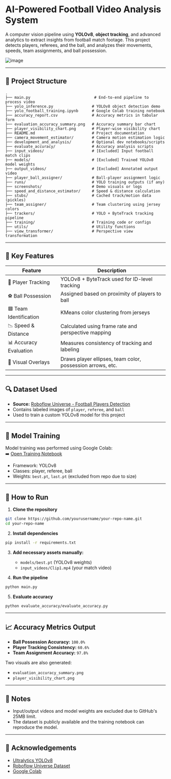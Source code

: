 # AI-Powered Football Video Analysis System

A computer vision pipeline using **YOLOv8**, **object tracking**, and advanced analytics to extract insights from football match footage. This project detects players, referees, and the ball, and analyzes their movements, speeds, team assignments, and ball possession.

![image](https://github.com/user-attachments/assets/044e2489-c86d-4176-a00a-73b24cd60b8d)


---

## 📁 Project Structure

```
.
├── main.py                            # End-to-end pipeline to process video
├── yolo_inference.py                 # YOLOv8 object detection demo
├── yolo_football_training.ipynb      # Google Colab training notebook
├── accuracy_report.csv               # Accuracy metrics in tabular form
├── evaluation_accuracy_summary.png   # Accuracy summary bar chart
├── player_visibility_chart.png       # Player-wise visibility chart
├── README.md                         # Project documentation
├── camera_movement_estimator/        # Camera motion estimation logic
├── development_and_analysis/         # Optional dev notebooks/scripts
├── evaluate_accuracy/                # Accuracy analysis scripts
├── input_videos/                     # [Excluded] Input football match clips
├── models/                           # [Excluded] Trained YOLOv8 model weights
├── output_videos/                    # [Excluded] Annotated output video
├── player_ball_assigner/             # Ball-player assignment logic
├── runs/                             # YOLO training outputs (if any)
├── screenshots/                      # Demo visuals or logs
├── speed_and_distance_estimator/     # Speed & distance calculation
├── stubs/                            # Cached track/motion data (pickles)
├── team_assigner/                    # Team clustering using jersey colors
├── trackers/                         # YOLO + ByteTrack tracking pipeline
├── training/                         # Training code or configs
├── utils/                            # Utility functions
├── view_transformer/                 # Perspective view transformation
```

---

## 🧠 Key Features

| Feature               | Description |
|-----------------------|-------------|
| 🎯 Player Tracking     | YOLOv8 + ByteTrack used for ID-level tracking |
| ⚽ Ball Possession     | Assigned based on proximity of players to ball |
| 🟦 Team Identification | KMeans color clustering from jerseys |
| 📉 Speed & Distance    | Calculated using frame rate and perspective mapping |
| 📊 Accuracy Evaluation | Measures consistency of tracking and labeling |
| 🎥 Visual Overlays     | Draws player ellipses, team color, possession arrows, etc. |

---

## 🔍 Dataset Used

- **Source:** [Roboflow Universe - Football Players Detection](https://universe.roboflow.com/roboflow-jvuqo/football-players-detection-3zvbc/dataset/1)
- Contains labeled images of `player`, `referee`, and `ball`
- Used to train a custom YOLOv8 model for this project

---

## 🧪 Model Training

Model training was performed using Google Colab:  
➡️ [Open Training Notebook](https://colab.research.google.com/drive/1lTmvPfDC65MEhIXXx2zfsZkPe20_jD8G?usp=sharing)

- Framework: YOLOv8
- Classes: player, referee, ball
- Weights: `best.pt`, `last.pt` (excluded from repo due to size)

---

## 🚀 How to Run

1. **Clone the repository**
```bash
git clone https://github.com/yourusername/your-repo-name.git
cd your-repo-name
```

2. **Install dependencies**
```bash
pip install -r requirements.txt
```

3. **Add necessary assets manually:**
   - `models/best.pt` (YOLOv8 weights)
   - `input_videos/Clip1.mp4` (your match video)

4. **Run the pipeline**
```bash
python main.py
```

5. **Evaluate accuracy**
```bash
python evaluate_accuracy/evaluate_accuracy.py
```

---

## 📈 Accuracy Metrics Output

- **Ball Possession Accuracy:** `100.0%`
- **Player Tracking Consistency:** `60.6%`
- **Team Assignment Accuracy:** `97.8%`

Two visuals are also generated:
- `evaluation_accuracy_summary.png`
- `player_visibility_chart.png`

---

## 📌 Notes

- Input/output videos and model weights are excluded due to GitHub's 25MB limit.
- The dataset is publicly available and the training notebook can reproduce the model.

---

## 📝 Acknowledgements

- [Ultralytics YOLOv8](https://github.com/ultralytics/ultralytics)
- [Roboflow Universe Dataset](https://universe.roboflow.com/)
- [Google Colab](https://colab.research.google.com/)
